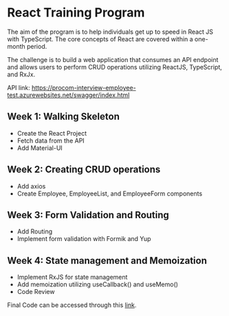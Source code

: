 # React Training Program

The aim of the program is to help individuals get up to speed in React JS with TypeScript. The core concepts of React are covered within a one-month period.

The challenge is to build a web application that consumes an API endpoint and allows users to perform CRUD operations utilizing ReactJS, TypeScript, and RxJx.

API link: https://procom-interview-employee-test.azurewebsites.net/swagger/index.html

## Week 1: Walking Skeleton
- Create the React Project
- Fetch data from the API
- Add Material-UI

## Week 2: Creating CRUD operations
- Add axios
- Create Employee, EmployeeList, and EmployeeForm components

## Week 3: Form Validation and Routing
- Add Routing
- Implement form validation with Formik and Yup

## Week 4: State management and Memoization
- Implement RxJS for state management
- Add memoization utilizing useCallback() and useMemo()
- Code Review

Final Code can be accessed through this [link](https://github.com/koksoya/employee-manager).

